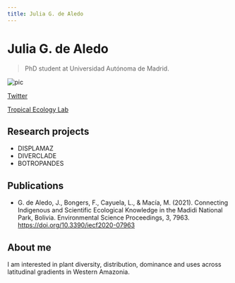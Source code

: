 ```yaml
---
title: Julia G. de Aledo
---
```


# Julia G. de Aledo
> PhD student at Universidad Autónoma de Madrid.


![pic](profile.png)

[Twitter](https://twitter.com/juliagdealedo)

[Tropical Ecology Lab](https://www.grupoecologiatropical.com)

## Research projects
- DISPLAMAZ
- DIVERCLADE
- BOTROPANDES

## Publications
- G. de Aledo, J., Bongers, F., Cayuela, L., & Macía, M. (2021). Connecting Indigenous and Scientific Ecological Knowledge in the Madidi National Park, Bolivia. Environmental Science Proceedings, 3, 7963. https://doi.org/10.3390/iecf2020-07963

## About me
I am interested in plant diversity, distribution, dominance and uses across latitudinal gradients in Western Amazonia.
